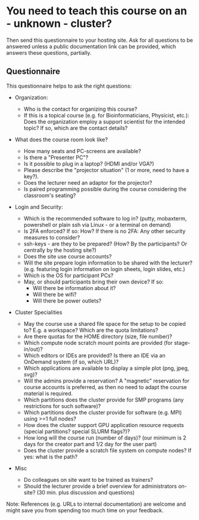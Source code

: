 # You need to teach this course on an - unknown - cluster?

Then send this questionnaire to your hosting site. Ask for all questions to be answered unless a public documentation link can be provided, which answers these questions, partially.

## Questionnaire

This questionnaire helps to ask the right questions:

- Organization:
  - Who is the contact for organizing this course? 
  - If this is a topical course (e.g. for Bioinformaticians, Physicist, etc.): Does the organization employ a support scientist for the intended topic? If so, which are the contact details?

- What does the course room look like?
  - How many seats and PC-screens are available?
  - Is there a "Presenter PC"?
  - Is it possible to plug in a laptop? (HDMI and/or VGA?)
  - Please describe the "projector situation" (1 or more, need to have a key?).
  - Does the lecturer need an adaptor for the projector?
  - Is paired programming possible during the course considering the classroom's seating?

- Login and Security:
  - Which is the recommended software to log in? (putty, mobaxterm, powershell or plain ssh via Linux - or a terminal on demand)
  - Is 2FA enforced? If so: How?
    If there is no 2FA: Any other security measures to consider?
  - ssh-keys - are they to be prepared? (How? By the participants? Or centrally by the hosting site?)
  - Does the site use course accounts?
  - Will the site prepare login information to be shared with the lecturer? (e.g. featuring login information on login sheets, login slides, etc.)
  - Which is the OS for participant PCs? 
  - May, or should participants bring their own device? If so:
    - Will there be information about it? 
    - Will there be wifi? 
    -  Will there be power outlets?

- Cluster Specialities
  - May the course use a shared file space for the setup to be copied to? E.g. a workspace? Which are the quota limitations?
  - Are there quotas for the HOME directory (size, file number)?
  - Which compute node scratch mount points are provided (for stage-in/out)?
  - Which editors or IDEs are provided? Is there an IDE via an OnDemand system (if so, which URL)?
  - Which applications are available to display a simple plot (png, jpeg, svg)?
  - Will the admins provide a reservation? A "magnetic" reservation for course accounts is preferred, as then no need to adapt the course material is required.
  - Which partitions does the cluster provide for SMP programs (any restrictions for such software)?
  - Which partitions does the cluster provide for software (e.g. MPI) using >=1 full nodes?
  - How does the cluster support GPU application resource requests (special partitions? special SLURM flags?)?
  - How long will the course run (number of days)? (our minimum is 2 days for the creator part and 1/2 day for the user part)
  - Does the cluster provide a scratch file system on compute nodes? If yes: what is the path?

- Misc
  - Do colleagues on site want to be trained as trainers?
  - Should the lecturer provide a brief overview for administrators on-site?  (30 min. plus discussion and questions)

Note: References (e.g. URLs to internal documentation) are welcome and might save you from spending too much time on your feedback.

